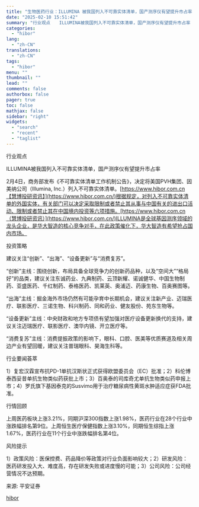 ```yaml
---
title: "生物医药行业：ILLUMINA 被我国列入不可靠实体清单，国产测序仪有望提升市占率"
date: "2025-02-10 15:51:42"
summary: "行业观点　　ILLUMINA被我国列入不可靠实体清单，国产测序仪有望提升市占率　　2月4日，商..."
categories:
  - "hibor"
lang:
  - "zh-CN"
translations:
  - "zh-CN"
tags:
  - "hibor"
menu: ""
thumbnail: ""
lead: ""
comments: false
authorbox: false
pager: true
toc: false
mathjax: false
sidebar: "right"
widgets:
  - "search"
  - "recent"
  - "taglist"
---
```


行业观点

ILLUMINA被我国列入不可靠实体清单，国产测序仪有望提升市占率

2月4日，商务部发布《不可靠实体清单工作机制公告》，决定将美国PVH集团、因美纳公司（Illumina, Inc.）列入不可靠实体清单。[https://www.hibor.com.cn【慧博投研资讯】](https://www.hibor.com.cn/)根据规定，对列入不可靠实体清单的外国实体，有关部门可以决定采取限制或者禁止其从事与中国有关的进出口活动、限制或者禁止其在中国境内投资等六项措施。[https://www.hibor.com.cn（慧博投研资讯）](https://www.hibor.com.cn/)ILLUMINA是全球基因测序领域的龙头企业，是华大智造的核心竞争对手，在此政策催化下，华大智造有希望抢占国内市场。

投资策略

建议关注“创新”、“出海”、“设备更新”与“消费复苏”。

“创新”主线：围绕创新，布局具备全球竞争力的创新药品种，以及“空间大”“格局好”的品类，建议关注东诚药业、九典制药、云顶新耀、诺诚健华、中国生物制药、亚盛医药、千红制药、泰格医药、凯莱英、奥浦迈、药康生物、百奥赛图等。

“出海”主线：掘金海外市场仍然有可能孕育中长期机会，建议关注新产业、迈瑞医疗、联影医疗、三诺生物、科兴制药、同和药业、健友股份、苑东生物等。

“设备更新”主线：中央财政和地方专项债有望加强对医疗设备更新换代的支持，建议关注迈瑞医疗、联影医疗、澳华内镜、开立医疗等。

“消费复苏”主线：消费提振政策的影响下，眼科、口腔、医美等优质赛道及相关周边产业有望回暖，建议关注普瑞眼科、昊海生科等。

行业要闻荟萃

1）复宏汉霖宣布抗PD-1单抗汉斯状正式获得欧盟委员会（EC）批准；2）科伦博泰西妥昔单抗生物类似药获批上市；3）百奥泰的司库奇尤单抗生物类似药申报上市；4）罗氏旗下基因泰克的Susvimo用于治疗糖尿病性黄斑水肿适应症获FDA批准。

行情回顾

上周医药板块上涨3.21%，同期沪深300指数上涨1.98%，医药行业在28个行业中涨跌幅排名第9位。上周恒生医疗保健指数上涨3.10%，同期恒生综指上涨1.67%，医药行业在11个行业中涨跌幅排名第4位。

风险提示

1）政策风险：医保控费、药品降价等政策对行业负面影响较大；2）研发风险：医药研发投入大、难度高，存在研发失败或进度慢的可能；3）公司风险：公司经营情况不达预期。

来源: 平安证券

[hibor](https://www.hibor.com.cn/data/f0437348af7f61aea41a34cc055fe70c.html)
